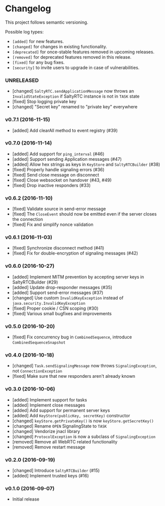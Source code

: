 # Changelog

This project follows semantic versioning.

Possible log types:

- `[added]` for new features.
- `[changed]` for changes in existing functionality.
- `[deprecated]` for once-stable features removed in upcoming releases.
- `[removed]` for deprecated features removed in this release.
- `[fixed]` for any bug fixes.
- `[security]` to invite users to upgrade in case of vulnerabilities.


### UNRELEASED

- [changed] `SaltyRTC.sendApplicationMessage` now throws an
  `InvalidStateException` if SaltyRTC instance is not in `TASK` state
- [fixed] Stop logging private key
- [changed] "Secret key" renamed to "private key" everywhere

### v0.7.1 (2016-11-15)

- [added] Add clearAll method to event registry (#39)

### v0.7.0 (2016-11-14)

- [added] Add support for `ping_interval` (#46)
- [added] Support sending Application messages (#47)
- [added] Allow hex strings as keys in `KeyStore` and `SaltyRTCBuilder` (#38)
- [fixed] Properly handle signaling errors (#36)
- [fixed] Send close message on disconnect
- [fixed] Close websocket on handover (#43, #49)
- [fixed] Drop inactive responders (#33)

### v0.6.2 (2016-11-10)

- [fixed] Validate source in send-error message
- [fixed] The `CloseEvent` should now be emitted even if the server closes the connection
- [fixed] Fix and simplify nonce validation

### v0.6.1 (2016-11-03)

- [fixed] Synchronize disconnect method (#41)
- [fixed] Fix for double-encryption of signaling messages (#42)

### v0.6.0 (2016-10-27)

- [added] Implement MITM prevention by accepting server keys in SaltyRTCBuilder (#29)
- [added] Update drop-responder messages (#35)
- [added] Support send-error messages (#37)
- [changed] Use custom `InvalidKeyException` instead of `java.security.InvalidKeyException`
- [fixed] Proper cookie / CSN scoping (#30)
- [fixed] Various small bugfixes and improvements

### v0.5.0 (2016-10-20)

- [fixed] Fix concurrency bug in `CombinedSequence`, introduce `CombinedSequenceSnapshot`

### v0.4.0 (2016-10-18)

- [changed] `Task.sendSignalingMessage` now throws `SignalingException`, not `ConnectionException`
- [fixed] Make sure that new responders aren't already known

### v0.3.0 (2016-10-06)

- [added] Implement support for tasks
- [added] Implement close messages
- [added] Add support for permanent server keys
- [added] Add `KeyStore(publicKey, secretKey)` constructor
- [changed] `keyStore.getPrivateKey()` is now `keyStore.getSecretKey()`
- [changed] Rename `OPEN` SignalingState to `TASK`
- [changed] Vendorize jnacl library
- [changed] `ProtocolException` is now a subclass of `SignalingException`
- [removed] Remove all WebRTC related functionality
- [removed] Remove restart message

### v0.2.0 (2016-09-19)

- [changed] Introduce `SaltyRTCBuilder` (#15)
- [added] Implement trusted keys (#16)

### v0.1.0 (2016-09-07)

- Initial release
